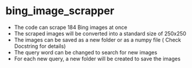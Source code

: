 # bing_image_scrapper

- The code can scrape 184 Bing images at once
- The scraped images will be converted into a standard size of 250x250
- The images can be saved as a new folder or as a numpy file ( Check Docstring for details)
- The query word can be changed to search for new images 
- For each new query, a new folder will be created to save the images

